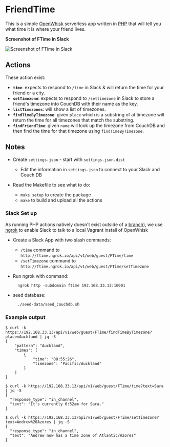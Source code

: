 # FriendTime

This is a simple [OpenWhisk][1] serverless app written in [PHP][2] that will
tell you what time it is where your friend lives.

[1]: http://openwhisk.org
[2]: http://php.net


**Screenshot of FTime in Slack**

![Screenshot of FTime in Slack](https://i.19ft.com/9301872c.png)


## Actions

These action exist:
 
* **`time`**: expects to respond to `/time` in Slack & will return the time for your friend or a city.
* **`setTimezone`**: expects to respond to `/settimezone` in Slack to store a friend's timezone into CouchDB with their name as the key.
* **`listTimezones`**: will show a list of timezones.
* **`findTimeByTimezone`**: given `place` which is a substring of at timezone will return the time for all timezones that match the substring.
* **`findFriendTime`**: given `name` will look up the timezone from CouchDB and then find the time for that timezone using `findTimeByTimezone`.

## Notes

* Create `settings.json` - start with `settings.json.dist`
    * Edit the information in `settings.json` to connect to your Slack and Couch DB
* Read the Makefile to see what to do:

    * `make setup` to create the package
    * `make` to build and upload all the actions


### Slack Set up

As running PHP actions natively doesn't exist outside of a [branch](https://github.com/apache/incubator-openwhisk/pull/2415)), we use [ngrok](https://ngrok.com) to enable Slack to talk to a local Vagrant install of OpenWhisk

* Create a Slack App with two slash commands:
    - `/time` command to `http://ftime.ngrok.io/api/v1/web/guest/FTime/time`
    - `/setTimezone` command to `http://ftime.ngrok.io/api/v1/web/guest/FTime/setTimezone`
* Run ngrok with command:
    
        ngrok http -subdomain ftime 192.168.33.13:10001

* seed database:

        ./seed-data/seed_couchdb.sh

### Example output

```text
$ curl -k https://192.168.33.13/api/v1/web/guest/FTime/findTimeByTimezone?place=Auckland | jq -S
{
    "pattern": "Auckland",
    "times": [
        {
            "time": "08:55:26",
            "timezone": "Pacific/Auckland"
        }
    ]
}
```

```text
$ curl -k https://192.168.33.13/api/v1/web/guest/FTime/time?text=Sara | jq -S
{
  "response_type": "in_channel",
  "text": "It's currently 6:52am for Sara."
}
```

```text
$ curl -k https://192.168.33.13/api/v1/web/guest/FTime/setTimezone?text=Andrew%20Azores | jq -S
{
  "response_type": "in_channel",
  "text": "Andrew now has a time zone of Atlantic/Azores"
}
```

